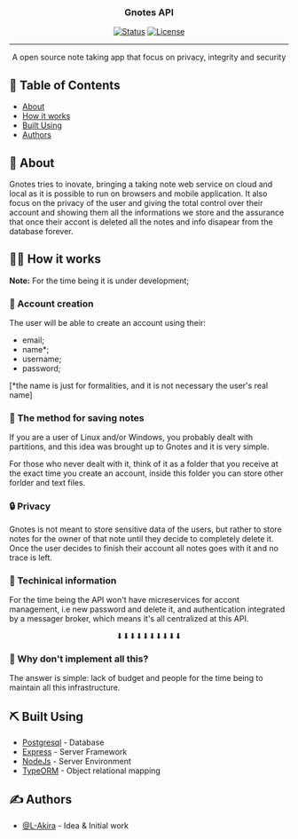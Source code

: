 <h3 align="center">Gnotes API</h3>

<div align="center">

[![Status](https://img.shields.io/badge/status-active-success.svg)]()
[![License](https://img.shields.io/badge/license-MIT-blue.svg)](/LICENSE)

</div>

---

<p align="center"> A open source note taking app that focus on privacy, integrity and security
    <br> 
</p>

## 📝 Table of Contents

- [About](#about)
- [How it works](#how_it_works)
- [Built Using](#built_using)
- [Authors](#authors)


## 🔎 About <a name = "about"></a>

Gnotes tries to inovate, bringing a taking note web service on cloud and local as it is possible to run on browsers and mobile application. It also focus on the privacy of the user and giving the total control over their account and showing them all the informations we store and the assurance that once their accont is deleted all the notes and info disapear from the database forever.

## 👨‍🏫 How it works <a name = "how_it_works"></a>

<strong>Note:</strong> For the time being it is under development;

### 📌 Account creation
The user will be able to create an account using their:

- email;
- name*;
- username;
- password;

[*the name is just for formalities, and it is not necessary the user's real name]

### 💾 The method for saving notes
If you are a user of Linux and/or Windows, you probably dealt with partitions, and this idea was brought up to Gnotes and it is very simple.

For those who never dealt with it, think of it as a folder that you receive at the exact time you create an account, inside this folder you can store other forlder and text files. 

### 🔒 Privacy
Gnotes is not meant to store sensitive data of the users, but rather to store notes for the owner of that note until they decide to completely delete it.
Once the user decides to finish their account all notes goes with it and no trace is left.

### 🔧 Techinical information
For the time being the API won't have micreservices for accont management, i.e new password and delete it, and authentication integrated by a messager broker, which means it's all centralized at this API.

<p align="center">⬇⬇⬇⬇⬇⬇⬇⬇⬇⬇</p>

### 🤔 Why don't implement all this?
The answer is simple: lack of budget and people for the time being to maintain all this infrastructure.

## ⛏️ Built Using <a name = "built_using"></a>

- [Postgresql](https://www.postgresql.org/) - Database
- [Express](https://expressjs.com/) - Server Framework
- [NodeJs](https://nodejs.org/en/) - Server Environment
- [TypeORM](https://typeorm.io/#/) - Object relational mapping 


## ✍️ Authors <a name = "authors"></a>

- [@L-Akira](https://github.com/L-Akira) - Idea & Initial work


